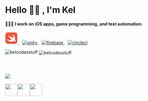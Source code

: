<h1 align="left">Hello 👋🏽 , I'm Kel</h1>

<h4> 👨🏽‍💻 I work on iOS apps, game programming, and test automation.</h4>
 
<p align="left"> 
<a href="https://developer.apple.com/swift/" target="_blank" rel="noreferrer"> <img src="https://raw.githubusercontent.com/devicons/devicon/master/icons/swift/swift-original.svg" alt="swift" width="40" height="40"/> </a> &ensp;
<a href="https://unity.com/" target="_blank" rel="noreferrer"> <img src="https://www.vectorlogo.zone/logos/unity3d/unity3d-icon.svg" alt="unity" width="40" height="40"/> </a> &ensp;
<a href="https://firebase.google.com/" target="_blank" rel="noreferrer"> <img src="https://www.vectorlogo.zone/logos/firebase/firebase-icon.svg" alt="firebase" width="40" height="40"/> </a> &ensp;
<a href="https://circleci.com" target="_blank" rel="noreferrer"> <img src="https://www.vectorlogo.zone/logos/circleci/circleci-icon.svg" alt="circleci" width="40" height="40"/> </a>
</p>

<p>
<img align="left" src="https://github-readme-stats.vercel.app/api/top-langs/?username=kelcodesstuff&exclude_repo=django_project,Python-For-Data-Science&theme=radical" alt="kelcodesstuff" />&nbsp;<img align="center" src="https://github-readme-stats.vercel.app/api?username=kelcodesstuff&count_private=true&theme=radical" alt="kelcodesstuff" /> 
</p>


&ensp;
&ensp;
&ensp;
&ensp;
&ensp;
&ensp;
&ensp;
##


![](https://komarev.com/ghpvc/?username=kelcodesstuff)
<p>
<a href="https://twitter.com/isequaltokel" target="blank"><img align="left" height="40" width="40" src="https://img.icons8.com/color/48/000000/twitter--v1.png"/> </a>
<a href="https://instagram.com/isequaltokel" target="blank"><img align="left" height="40" width="40" src="https://img.icons8.com/fluency/48/000000/instagram-new.png"/> </a>
<a href="https://linkedin.com/in/kelcodes" target="blank"><img align="left" height="40" width="40"  src="https://img.icons8.com/color/48/000000/linkedin-circled--v1.png"/> </a>
</p>
